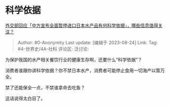 # 科学依据
[外交部回应「中方宣布全面暂停进口日本水产品有何科学依据」，哪些信息值得关注？](https://www.zhihu.com/question/618939808/answer/3180724191)

> Author: #0-Anonymity
> Last update: [编辑于 2023-08-24]
> Link:
> Tag: #4-世界史/4A-社科 
> 评论区:
> 泛讨论:

为保护我国的水产相关餐饮行业的健康生存啊，还要什么“科学依据”？

消费者谁跟你讲科学依据？你不禁日本水产，消费者可能停止食用一切海产以策万全。

禁了还能保全一点，不禁谁拿命去吃鱼？

这话说得太白目了。